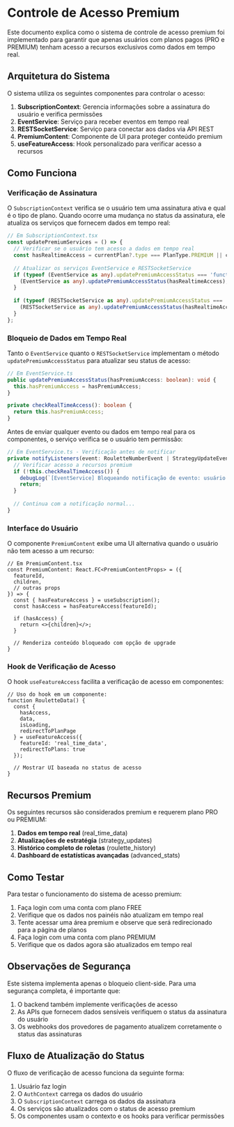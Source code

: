 # Controle de Acesso Premium

Este documento explica como o sistema de controle de acesso premium foi implementado para garantir que apenas usuários com planos pagos (PRO e PREMIUM) tenham acesso a recursos exclusivos como dados em tempo real.

## Arquitetura do Sistema

O sistema utiliza os seguintes componentes para controlar o acesso:

1. **SubscriptionContext**: Gerencia informações sobre a assinatura do usuário e verifica permissões
2. **EventService**: Serviço para receber eventos em tempo real
3. **RESTSocketService**: Serviço para conectar aos dados via API REST
4. **PremiumContent**: Componente de UI para proteger conteúdo premium
5. **useFeatureAccess**: Hook personalizado para verificar acesso a recursos

## Como Funciona

### Verificação de Assinatura

O `SubscriptionContext` verifica se o usuário tem uma assinatura ativa e qual é o tipo de plano. Quando ocorre uma mudança no status da assinatura, ele atualiza os serviços que fornecem dados em tempo real:

```typescript
// Em SubscriptionContext.tsx
const updatePremiumServices = () => {
  // Verificar se o usuário tem acesso a dados em tempo real
  const hasRealtimeAccess = currentPlan?.type === PlanType.PREMIUM || currentPlan?.type === PlanType.PRO;
  
  // Atualizar os serviços EventService e RESTSocketService
  if (typeof (EventService as any).updatePremiumAccessStatus === 'function') {
    (EventService as any).updatePremiumAccessStatus(hasRealtimeAccess);
  }
  
  if (typeof (RESTSocketService as any).updatePremiumAccessStatus === 'function') {
    (RESTSocketService as any).updatePremiumAccessStatus(hasRealtimeAccess);
  }
};
```

### Bloqueio de Dados em Tempo Real

Tanto o `EventService` quanto o `RESTSocketService` implementam o método `updatePremiumAccessStatus` para atualizar seu status de acesso:

```typescript
// Em EventService.ts
public updatePremiumAccessStatus(hasPremiumAccess: boolean): void {
  this.hasPremiumAccess = hasPremiumAccess;
}

private checkRealTimeAccess(): boolean {
  return this.hasPremiumAccess;
}
```

Antes de enviar qualquer evento ou dados em tempo real para os componentes, o serviço verifica se o usuário tem permissão:

```typescript
// Em EventService.ts - Verificação antes de notificar
private notifyListeners(event: RouletteNumberEvent | StrategyUpdateEvent): void {
  // Verificar acesso a recursos premium
  if (!this.checkRealTimeAccess()) {
    debugLog(`[EventService] Bloqueando notificação de evento: usuário sem acesso premium`);
    return;
  }
  
  // Continua com a notificação normal...
}
```

### Interface do Usuário

O componente `PremiumContent` exibe uma UI alternativa quando o usuário não tem acesso a um recurso:

```tsx
// Em PremiumContent.tsx
const PremiumContent: React.FC<PremiumContentProps> = ({ 
  featureId, 
  children, 
  // outras props
}) => {
  const { hasFeatureAccess } = useSubscription();
  const hasAccess = hasFeatureAccess(featureId);
  
  if (hasAccess) {
    return <>{children}</>;
  }
  
  // Renderiza conteúdo bloqueado com opção de upgrade
}
```

### Hook de Verificação de Acesso

O hook `useFeatureAccess` facilita a verificação de acesso em componentes:

```tsx
// Uso do hook em um componente:
function RouletteData() {
  const { 
    hasAccess, 
    data, 
    isLoading, 
    redirectToPlanPage 
  } = useFeatureAccess({
    featureId: 'real_time_data',
    redirectToPlans: true
  });
  
  // Mostrar UI baseada no status de acesso
}
```

## Recursos Premium

Os seguintes recursos são considerados premium e requerem plano PRO ou PREMIUM:

1. **Dados em tempo real** (real_time_data)
2. **Atualizações de estratégia** (strategy_updates)
3. **Histórico completo de roletas** (roulette_history)
4. **Dashboard de estatísticas avançadas** (advanced_stats)

## Como Testar

Para testar o funcionamento do sistema de acesso premium:

1. Faça login com uma conta com plano FREE
2. Verifique que os dados nos painéis não atualizam em tempo real
3. Tente acessar uma área premium e observe que será redirecionado para a página de planos
4. Faça login com uma conta com plano PREMIUM
5. Verifique que os dados agora são atualizados em tempo real

## Observações de Segurança

Este sistema implementa apenas o bloqueio client-side. Para uma segurança completa, é importante que:

1. O backend também implemente verificações de acesso
2. As APIs que fornecem dados sensíveis verifiquem o status da assinatura do usuário
3. Os webhooks dos provedores de pagamento atualizem corretamente o status das assinaturas

## Fluxo de Atualização do Status

O fluxo de verificação de acesso funciona da seguinte forma:

1. Usuário faz login
2. O `AuthContext` carrega os dados do usuário
3. O `SubscriptionContext` carrega os dados da assinatura
4. Os serviços são atualizados com o status de acesso premium
5. Os componentes usam o contexto e os hooks para verificar permissões 